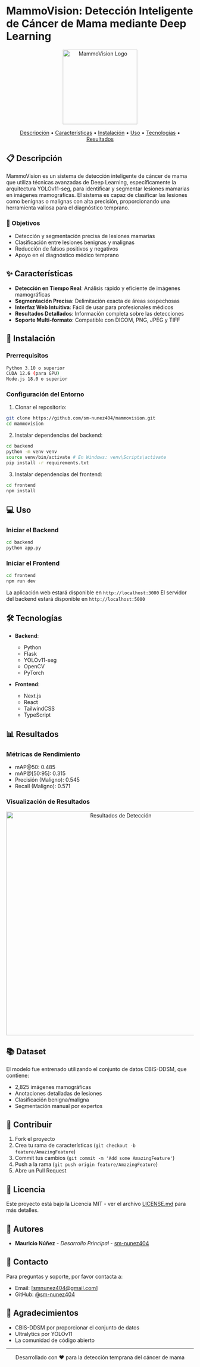 # MammoVision: Detección Inteligente de Cáncer de Mama mediante Deep Learning

<div align="center">
  <img src="assets/logo.png" alt="MammoVision Logo" width="200"/>
  <br>
  <p>
    <a href="#descripción">Descripción</a> •
    <a href="#características">Características</a> •
    <a href="#instalación">Instalación</a> •
    <a href="#uso">Uso</a> •
    <a href="#tecnologías">Tecnologías</a> •
    <a href="#resultados">Resultados</a>
  </p>
</div>

## 📋 Descripción

MammoVision es un sistema de detección inteligente de cáncer de mama que utiliza técnicas avanzadas de Deep Learning, específicamente la arquitectura YOLOv11-seg, para identificar y segmentar lesiones mamarias en imágenes mamográficas. El sistema es capaz de clasificar las lesiones como benignas o malignas con alta precisión, proporcionando una herramienta valiosa para el diagnóstico temprano.

### 🎯 Objetivos

- Detección y segmentación precisa de lesiones mamarias
- Clasificación entre lesiones benignas y malignas
- Reducción de falsos positivos y negativos
- Apoyo en el diagnóstico médico temprano

## ✨ Características

- **Detección en Tiempo Real**: Análisis rápido y eficiente de imágenes mamográficas
- **Segmentación Precisa**: Delimitación exacta de áreas sospechosas
- **Interfaz Web Intuitiva**: Fácil de usar para profesionales médicos
- **Resultados Detallados**: Información completa sobre las detecciones
- **Soporte Multi-formato**: Compatible con DICOM, PNG, JPEG y TIFF

## 🚀 Instalación

### Prerrequisitos



```bash
Python 3.10 o superior
CUDA 12.6 (para GPU)
Node.js 18.0 o superior
```



### Configuración del Entorno

1. Clonar el repositorio:




```bash
git clone https://github.com/sm-nunez404/mammovision.git
cd mammovision
```

2. Instalar dependencias del backend:


```bash
cd backend
python -m venv venv
source venv/bin/activate # En Windows: venv\Scripts\activate
pip install -r requirements.txt
```



3. Instalar dependencias del frontend:



```bash
cd frontend
npm install
```



## 💻 Uso

### Iniciar el Backend




```bash
cd backend
python app.py
```


### Iniciar el Frontend


```bash
cd frontend
npm run dev
```



La aplicación web estará disponible en `http://localhost:3000`
El servidor del backend estará disponible en `http://localhost:5000`


## 🛠️ Tecnologías

- **Backend**:
  - Python
  - Flask
  - YOLOv11-seg
  - OpenCV
  - PyTorch

- **Frontend**:
  - Next.js
  - React
  - TailwindCSS
  - TypeScript

## 📊 Resultados

### Métricas de Rendimiento

- mAP@50: 0.485
- mAP@[50:95]: 0.315
- Precisión (Maligno): 0.545
- Recall (Maligno): 0.571

### Visualización de Resultados

<div align="center">
  <img src="assets/results.png" alt="Resultados de Detección" width="600"/>
</div>

## 📚 Dataset

El modelo fue entrenado utilizando el conjunto de datos CBIS-DDSM, que contiene:
- 2,825 imágenes mamográficas
- Anotaciones detalladas de lesiones
- Clasificación benigna/maligna
- Segmentación manual por expertos

## 🤝 Contribuir

1. Fork el proyecto
2. Crea tu rama de características (`git checkout -b feature/AmazingFeature`)
3. Commit tus cambios (`git commit -m 'Add some AmazingFeature'`)
4. Push a la rama (`git push origin feature/AmazingFeature`)
5. Abre un Pull Request

## 📄 Licencia

Este proyecto está bajo la Licencia MIT - ver el archivo [LICENSE.md](LICENSE.md) para más detalles.

## 👥 Autores

- **Mauricio Núñez** - *Desarrollo Principal* - [sm-nunez404](https://github.com/sm-nunez404)

## 📧 Contacto

Para preguntas y soporte, por favor contacta a:
- Email: [smnunez404@gmail.com]
- GitHub: [@sm-nunez404](https://github.com/sm-nunez404)

## 🙏 Agradecimientos

- CBIS-DDSM por proporcionar el conjunto de datos
- Ultralytics por YOLOv11
- La comunidad de código abierto

---

<div align="center">
  Desarrollado con ❤️ para la detección temprana del cáncer de mama
</div>

























